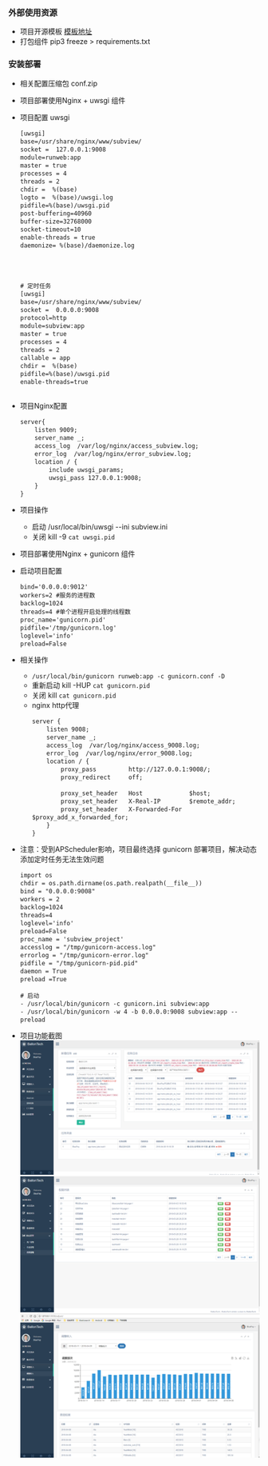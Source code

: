 
### 外部使用资源
- 项目开源模板 [模板地址](https://github.com/iogbole/gentelella_on_rails)
- 打包组件 pip3 freeze > requirements.txt

### 安装部署
- 相关配置压缩包 conf.zip
- 项目部署使用Nginx + uwsgi 组件
- 项目配置 uwsgi
    ```
    [uwsgi]
    base=/usr/share/nginx/www/subview/
    socket =  127.0.0.1:9008
    module=runweb:app
    master = true
    processes = 4
    threads = 2
    chdir =  %(base)
    logto =  %(base)/uwsgi.log
    pidfile=%(base)/uwsgi.pid
    post-buffering=40960
    buffer-size=32768000
    socket-timeout=10
    enable-threads = true
    daemonize= %(base)/daemonize.log
    
    
    
    
    # 定时任务
    [uwsgi]
    base=/usr/share/nginx/www/subview/
    socket =  0.0.0.0:9008
    protocol=http
    module=subview:app
    master = true
    processes = 4
    threads = 2
    callable = app
    chdir =  %(base)
    pidfile=%(base)/uwsgi.pid
    enable-threads=true


    ```
- 项目Nginx配置
    ```
    server{
        listen 9009;
        server_name _;
        access_log  /var/log/nginx/access_subview.log;
        error_log  /var/log/nginx/error_subview.log;
        location / {
            include uwsgi_params;
            uwsgi_pass 127.0.0.1:9008;
        }
    }

    ```
- 项目操作
    - 启动 /usr/local/bin/uwsgi --ini subview.ini
    - 关闭 kill -9 `cat uwsgi.pid`
 

- 项目部署使用Nginx + gunicorn 组件
- 启动项目配置
    ```
    bind='0.0.0.0:9012' 
    workers=2 #服务的进程数 
    backlog=1024 
    threads=4 #单个进程开启处理的线程数
    proc_name='gunicorn.pid'
    pidfile='/tmp/gunicorn.log'
    loglevel='info'
    preload=False

    ```
- 相关操作
    - `/usr/local/bin/gunicorn runweb:app -c gunicorn.conf -D`
    - 重新启动
        kill -HUP `cat gunicorn.pid`
    - 关闭
        kill `cat gunicorn.pid` 
    - nginx http代理
        ```
        server {
            listen 9008;
            server_name _;
            access_log  /var/log/nginx/access_9008.log;
            error_log  /var/log/nginx/error_9008.log;
            location / {
                proxy_pass         http://127.0.0.1:9008/;
                proxy_redirect     off;
        
                proxy_set_header   Host             $host;
                proxy_set_header   X-Real-IP        $remote_addr;
                proxy_set_header   X-Forwarded-For  $proxy_add_x_forwarded_for;
            }
        }
        
        ```

- 注意：受到APScheduler影响，项目最终选择 gunicorn 部署项目，解决动态添加定时任务无法生效问题
    ```
    import os
    chdir = os.path.dirname(os.path.realpath(__file__))
    bind = "0.0.0.0:9008"
    workers = 2
    backlog=1024
    threads=4
    loglevel='info'
    preload=False
    proc_name = 'subview_project'
    accesslog = "/tmp/gunicorn-access.log"
    errorlog = "/tmp/gunicorn-error.log"
    pidfile = "/tmp/gunicorn-pid.pid"
    daemon = True
    preload =True
    
    # 启动
    - /usr/local/bin/gunicorn -c gunicorn.ini subview:app
    - /usr/local/bin/gunicorn -w 4 -b 0.0.0.0:9008 subview:app --preload
    ```

- 项目功能截图
![查询数据](data.png)
![权限控制](rbac.png)
![优化数据](sub.png)